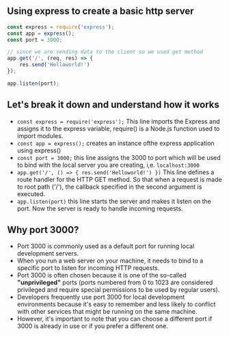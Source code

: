 ## Using express to create a basic http server
```jsx
const express = require('express');
const app = express();
const port = 3000;

// since we are sending data to the client so we used get method
app.get('/', (req, res) => {
	res.send('Helloworld!')
});

app.listen(port);
```

## Let's break it down and understand how it works
- `const express = require('express');` This line imports the Express and assigns it to the express variable, require() is a Node.js function used to import modules.
- `const app = express();` creates an instance ofthe express application using express()
- `const port = 3000;` this line assigns the 3000 to port which will be used to bind with the local server you are creating, i,e. `localhost:3000`
- `app.get('/', () => { res.send('Helloworld!') })` This line defines a route handler for the HTTP GET method. So that when a request is made to root path ('/'),
  the callback specified in the second argument is executed.
- `app.listen(port)` this line starts the server and makes it listen on the port. Now the server is ready to handle incoming requests.


## Why port 3000?
- Port 3000 is commonly used as a default port for running local development servers. 
- When you run a web server on your machine, it needs to bind to a specific port to listen for incoming HTTP requests.
- Port 3000 is often chosen because it is one of the so-called **"unprivileged"** ports (ports numbered from 0 to 1023 are 
considered privileged and require special permissions to be used by regular users).
- Developers frequently use port 3000 for local development environments because it's easy to remember and less likely to conflict with 
other services that might be running on the same machine.
- However, it's important to note that you can choose a different port if 3000 is 
already in use or if you prefer a different one.
